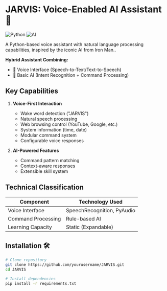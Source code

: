 # JARVIS: Voice-Enabled AI Assistant 🤖 

![Python](https://img.shields.io/badge/python-3.8+-blue.svg) 
![AI](https://img.shields.io/badge/AI-Command%20Processing-yellowgreen)

A Python-based voice assistant with natural language processing capabilities, inspired by the iconic AI from Iron Man..

**Hybrid Assistant Combining:**
- 🎤 Voice Interface (Speech-to-Text/Text-to-Speech)
- 🧠 Basic AI (Intent Recognition + Command Processing)

## Key Capabilities
1. **Voice-First Interaction**
   - Wake word detection ("JARVIS")
   - Natural speech processing
   - Web browsing control (YouTube, Google, etc.)
   - System information (time, date)
   - Modular command system
   - Configurable voice responses

2. **AI-Powered Features**
   - Command pattern matching
   - Context-aware responses
   - Extensible skill system

## Technical Classification
| Component          | Technology Used      |
|--------------------|----------------------|
| Voice Interface    | SpeechRecognition, PyAudio |
| Command Processing | Rule-based AI        |
| Learning Capacity  | Static (Expandable)  |

## Installation 🛠️
```bash
# Clone repository
git clone https://github.com/yourusername/JARVIS.git
cd JARVIS

# Install dependencies
pip install -r requirements.txt
```


